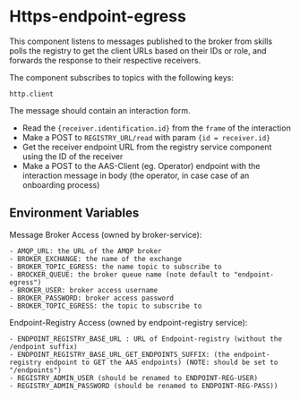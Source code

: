 # Https-endpoint-egress

This component listens to messages published to the broker from skills polls the registry to get the client URLs based on their IDs or role, and forwards the response to their respective receivers.

The component subscribes to topics with the following keys:

`http.client`

The message should contain an interaction form.

- Read the `{receiver.identification.id}` from the `frame` of the interaction
- Make a POST to `REGISTRY_URL/read` with param `{id = receiver.id}`
- Get the receiver endpoint URL from the registry service component using the ID of the receiver
- Make a POST to the AAS-Client (eg. Operator) endpoint with the interaction message in body (the operator, in case case of an onboarding process)


## Environment Variables

Message Broker Access (owned by broker-service):
```
- AMQP_URL: the URL of the AMQP broker
- BROKER_EXCHANGE: the name of the exchange
- BROKER_TOPIC_EGRESS: the name topic to subscribe to
- BROCKER_QUEUE: the broker queue name (note default to "endpoint-egress")
- BROKER_USER: broker access username
- BROKER_PASSWORD: broker access password
- BROKER_TOPIC_EGRESS: the topic to subscribe to
```

Endpoint-Registry Access (owned by endpoint-registry service):
``` 
- ENDPOINT_REGISTRY_BASE_URL : URL of Endpoint-registry (without the /endpoint suffix)
- ENDPOINT_REGISTRY_BASE_URL_GET_ENDPOINTS_SUFFIX: (the endpoint-registry endpoint to GET the AAS endpoints) (NOTE: should be set to "/endpoints")
- REGISTRY_ADMIN_USER (should be renamed to ENDPOINT-REG-USER)
- REGISTRY_ADMIN_PASSWORD (should be renamed to ENDPOINT-REG-PASS))
```